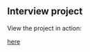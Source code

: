 ## Interview project

View the project in action:

[here](https://juditsarkany.github.io/k-project/)